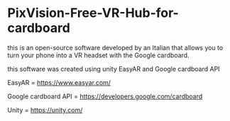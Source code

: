 # PixVision-Free-VR-Hub-for-cardboard

this is an open-source software developed by an Italian that allows you to turn your phone into a VR headset with the Google cardboard.

this software was created using unity EasyAR and Google cardboard API

EasyAR = https://www.easyar.com/

Google cardboard API = https://developers.google.com/cardboard

Unity = https://unity.com/
